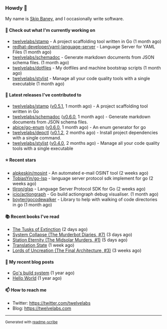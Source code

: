 ### Howdy 👋

My name is [Skip Baney](https://twelvelabs.com), and I occasionally write software.

#### 👷 Check out what I'm currently working on

- [twelvelabs/stamp](https://github.com/twelvelabs/stamp) - A project scaffolding tool written in Go (1 month ago)
- [redhat-developer/yaml-language-server](https://github.com/redhat-developer/yaml-language-server) - Language Server for YAML Files (1 month ago)
- [twelvelabs/schemadoc](https://github.com/twelvelabs/schemadoc) - Generate markdown documents from JSON schema files. (1 month ago)
- [twelvelabs/dotfiles](https://github.com/twelvelabs/dotfiles) - My dotfiles and machine bootstrap scripts  (1 month ago)
- [twelvelabs/stylist](https://github.com/twelvelabs/stylist) - Manage all your code quality tools with a single executable (1 month ago)

#### 🔭 Latest releases I've contributed to

- [twelvelabs/stamp](https://github.com/twelvelabs/stamp) ([v0.5.1](https://github.com/twelvelabs/stamp/releases/tag/v0.5.1), 1 month ago) - A project scaffolding tool written in Go
- [twelvelabs/schemadoc](https://github.com/twelvelabs/schemadoc) ([v0.6.0](https://github.com/twelvelabs/schemadoc/releases/tag/v0.6.0), 1 month ago) - Generate markdown documents from JSON schema files.
- [abice/go-enum](https://github.com/abice/go-enum) ([v0.6.0](https://github.com/abice/go-enum/releases/tag/v0.6.0), 1 month ago) - An enum generator for go
- [twelvelabs/depctl](https://github.com/twelvelabs/depctl) ([v0.1.2](https://github.com/twelvelabs/depctl/releases/tag/v0.1.2), 2 months ago) - Install project dependencies with a single command.
- [twelvelabs/stylist](https://github.com/twelvelabs/stylist) ([v0.4.0](https://github.com/twelvelabs/stylist/releases/tag/v0.4.0), 2 months ago) - Manage all your code quality tools with a single executable

#### ⭐ Recent stars

- [alpkeskin/mosint](https://github.com/alpkeskin/mosint) - An automated e-mail OSINT tool (2 weeks ago)
- [TobiasYin/go-lsp](https://github.com/TobiasYin/go-lsp) - language server protocol sdk implement for go (2 weeks ago)
- [tliron/glsp](https://github.com/tliron/glsp) - Language Server Protocol SDK for Go (2 weeks ago)
- [icio/actiongraph](https://github.com/icio/actiongraph) - Go build actiongraph debug visualiser. (1 month ago)
- [boyter/gocodewalker](https://github.com/boyter/gocodewalker) - Library to help with walking of code directories in go (1 month ago)

#### 📚 Recent books I've read

- [The Tusks of Extinction](https://www.goodreads.com/review/show/6235914464?utm_medium=api&amp;utm_source=rss) (2 days ago)
- [System Collapse (The Murderbot Diaries, #7)](https://www.goodreads.com/review/show/5308316531?utm_medium=api&amp;utm_source=rss) (3 days ago)
- [Station Eternity (The Midsolar Murders, #1)](https://www.goodreads.com/review/show/5027290745?utm_medium=api&amp;utm_source=rss) (5 days ago)
- [Translation State](https://www.goodreads.com/review/show/5061977993?utm_medium=api&amp;utm_source=rss) (1 week ago)
- [Lords of Uncreation (The Final Architecture, #3)](https://www.goodreads.com/review/show/5308322130?utm_medium=api&amp;utm_source=rss) (3 weeks ago)

#### 📜 My recent blog posts

- [Go&#39;s build system](https://twelvelabs.com/2023/01/02/go-build-system/) (1 year ago)
- [Hello World](https://twelvelabs.com/2022/11/20/hello-world/) (1 year ago)

#### 📫 How to reach me

- Twitter: <https://twitter.com/twelvelabs>
- Blog: <https://twelvelabs.com>

---

<sup>Generated with [readme-scribe](https://github.com/muesli/readme-scribe)</sup>
